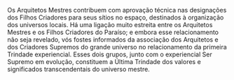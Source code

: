 ﻿Os Arquitetos Mestres contribuem com aprovação técnica nas designações dos Filhos Criadores para seus sítios no espaço, destinados à organização dos universos locais. Há uma ligação muito estreita entre os Arquitetos Mestres e os Filhos Criadores do Paraíso; e embora esse relacionamento não seja revelado, vós fostes informados da associação dos Arquitetos e dos Criadores Supremos do grande universo no relacionamento da primeira Trindade experiencial. Esses dois grupos, junto com o experiencial Ser Supremo em evolução, constituem a Última Trindade dos valores e significados transcendentais do universo mestre.